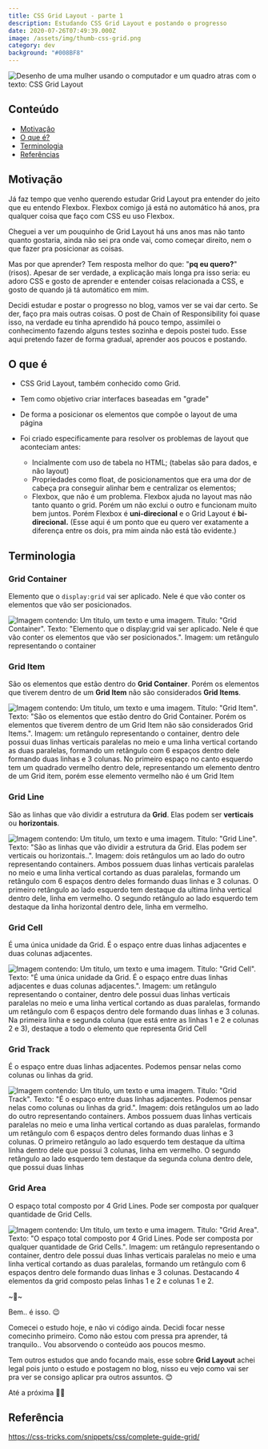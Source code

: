 ```yaml
---
title: CSS Grid Layout - parte 1
description: Estudando CSS Grid Layout e postando o progresso
date: 2020-07-26T07:49:39.000Z
image: /assets/img/thumb-css-grid.png
category: dev
background: "#008BF8"
---
```

![Desenho de uma mulher usando o computador e um quadro atras com o texto: CSS Grid Layout](assets/img/thumb-css-grid.png "Desenho de uma mulher usando o computador e um quadro atras com o texto: CSS Grid Layout")

## Conteúdo

* [Motivação](#motivacao)
* [O que é?](#o-que-e)
* [Terminologia](#terminologia)
* [Referências](#referencias)

<h2 id="motivacao">Motivação</h2>

Já faz tempo que venho querendo estudar Grid Layout pra entender do jeito que eu entendo Flexbox. Flexbox comigo já está no automático há anos, pra qualquer coisa que faço com CSS eu uso Flexbox.

Cheguei a ver um pouquinho de Grid Layout há uns anos mas não tanto quanto gostaria, ainda não sei pra onde vai, como começar direito, nem o que fazer pra posicionar as coisas.

Mas por que aprender? Tem resposta melhor do que: "**pq eu quero?**" (risos). Apesar de ser verdade, a explicação mais longa pra isso seria: eu adoro CSS e gosto de aprender e entender coisas relacionada a CSS, e gosto de quando já tá automático em mim.

Decidi estudar e postar o progresso no blog, vamos ver se vai dar certo. Se der, faço pra mais outras coisas. O post de Chain of Responsibility foi quase isso, na verdade eu tinha aprendido há pouco tempo, assimilei o conhecimento fazendo alguns testes sozinha e depois postei tudo. Esse aqui pretendo fazer de forma gradual, aprender aos poucos e postando.

<h2 id="o-que-e">O que é</h2>

* CSS Grid Layout, também conhecido como Grid.
* Tem como objetivo criar interfaces baseadas em "grade"
* De forma a posicionar os elementos que compõe o layout de uma página
* Foi criado especificamente para resolver os problemas de layout que aconteciam antes:

  * Incialmente com uso de tabela no HTML; (tabelas são para dados, e não layout)
  * Propriedades como float, de posicionamentos que era uma dor de cabeça pra conseguir alinhar bem e centralizar os elementos;
  * Flexbox, que não é um problema. Flexbox ajuda no layout mas não tanto quanto o grid. Porém um não exclui o outro e funcionam muito bem juntos. Porém Flexbox é **uni-direcional** e o Grid Layout é **bi-direcional.** (Esse aqui é um ponto que eu quero ver exatamente a diferença entre os dois, pra mim ainda não está tão evidente.)

<h2 id="terminologia">Terminologia</h2>

### Grid Container

Elemento que o `display:grid` vai ser aplicado. Nele é que vão conter os elementos que vão ser posicionados.

![Imagem contendo: Um titulo, um texto e uma imagem. Titulo: "Grid Container". Texto: "Elemento que o display:grid vai ser aplicado. Nele é que vão conter os elementos que vão ser posicionados.". Imagem: um retângulo representando o container](assets/img/grid-layout-1.png "Imagem contendo: Um titulo, um texto e uma imagem. Titulo: \\\"Grid Container\\\". Texto: \\\"Elemento que o display:grid vai ser aplicado. Nele é que vão conter os elementos que vão ser posicionados.\\\". Imagem: um retângulo representando o container")

### Grid Item

São os elementos que estão dentro do **Grid Container**. Porém os elementos que tiverem dentro de um **Grid Item** não são considerados **Grid Items**.

![Imagem contendo: Um titulo, um texto e uma imagem. Titulo: "Grid Item". Texto: "São os elementos que estão dentro do Grid Container. Porém os elementos que tiverem dentro de um Grid Item não são considerados Grid Items.". Imagem: um retângulo representando o container, dentro dele possui duas linhas verticais paralelas no meio e uma linha vertical cortando as duas paralelas, formando um retângulo com 6 espaços dentro dele formando duas linhas e 3 colunas. No primeiro espaço no canto esquerdo tem um quadrado vermelho dentro dele, representando um elemento dentro de um Grid item, porém esse elemento vermelho não é um Grid Item](assets/img/grid-item-corrected.png "Imagem contendo: Um titulo, um texto e uma imagem. Titulo: \\\"Grid Item\\\". Texto: \\\"São os elementos que estão dentro do Grid Container. Porém os elementos que tiverem dentro de um Grid Item são são considerados Grid Items.\\\". Imagem: um retângulo representando o container, dentro dele possui duas linhas verticais paralelas no meio e uma linha vertical cortando as duas paralelas, formando um retângulo com 6 espaços dentro dele formando duas linhas e 3 colunas. No primeiro espaço no canto esquerdo tem um quadrado vermelho dentro dele, representando um elemento dentro de um Grid item, porém esse elemento vermelho não é um Grid Item")

### Grid Line

São as linhas que vão dividir a estrutura da **Grid**. Elas podem ser **verticais** ou **horizontais**.

![Imagem contendo: Um titulo, um texto e uma imagem. Titulo: "Grid Line". Texto: "São as linhas que vão dividir a estrutura da Grid. Elas podem ser verticais ou horizontais..". Imagem: dois retângulos um ao lado do outro representando containers. Ambos possuem duas linhas verticais paralelas no meio e uma linha vertical cortando as duas paralelas, formando um retângulo com 6 espaços dentro deles formando duas linhas e 3 colunas. O primeiro retângulo ao lado esquerdo tem destaque da ultima linha vertical dentro dele, linha em vermelho. O segundo retângulo ao lado esquerdo tem destaque da linha horizontal dentro dele, linha em vermelho.](assets/img/grid-layout-3.png "Imagem contendo: Um titulo, um texto e uma imagem. Titulo: \\\"Grid Line\\\". Texto: \\\"São as linhas que vão dividir a estrutura da Grid. Elas podem ser verticais ou horizontais..\\\". Imagem: dois retângulos um ao lado do outro representando containers. Ambos possuem duas linhas verticais paralelas no meio e uma linha vertical cortando as duas paralelas, formando um retângulo com 6 espaços dentro deles formando duas linhas e 3 colunas. O primeiro retângulo ao lado esquerdo tem destaque da ultima linha vertical dentro dele, linha em vermelho. O segundo retângulo ao lado esquerdo tem destaque da linha horizontal dentro dele, linha em vermelho.")

### Grid Cell

É uma única unidade da Grid. É o espaço entre duas linhas adjacentes e duas colunas adjacentes.

![Imagem contendo: Um titulo, um texto e uma imagem. Titulo: "Grid Cell". Texto: "É uma única unidade da Grid. É o espaço entre duas linhas adjacentes e duas colunas adjacentes.". Imagem: um retângulo representando o container, dentro dele possui duas linhas verticais paralelas no meio e uma linha vertical cortando as duas paralelas, formando um retângulo com 6 espaços dentro dele formando duas linhas e 3 colunas. Na primeira linha e segunda coluna (que está entre as linhas 1 e 2 e colunas 2 e 3),  destaque a todo o elemento que representa  Grid Cell](assets/img/grid-layout-4.png "Imagem contendo: Um titulo, um texto e uma imagem. Titulo: \\\"Grid Cell\\\". Texto: \\\"É uma única unidade da Grid. É o espaço entre duas linhas adjacentes e duas colunas adjacentes.\\\". Imagem: um retângulo representando o container, dentro dele possui duas linhas verticais paralelas no meio e uma linha vertical cortando as duas paralelas, formando um retângulo com 6 espaços dentro dele formando duas linhas e 3 colunas. Na primeira linha e segunda coluna (que está entre as linhas 1 e 2 e colunas 2 e 3),  destaque a todo o elemento que representa  Grid Cell")

### Grid Track

É o espaço entre duas linhas adjacentes. Podemos pensar nelas como colunas ou linhas da grid.

![Imagem contendo: Um titulo, um texto e uma imagem. Titulo: "Grid Track". Texto: "É o espaço entre duas linhas adjacentes. Podemos pensar nelas como colunas ou linhas da grid.". Imagem: dois retângulos um ao lado do outro representando containers. Ambos possuem duas linhas verticais paralelas no meio e uma linha vertical cortando as duas paralelas, formando um retângulo com 6 espaços dentro deles formando duas linhas e 3 colunas. O primeiro retângulo ao lado esquerdo tem destaque da ultima linha dentro dele que possui 3 colunas, linha em vermelho. O segundo retângulo ao lado esquerdo tem destaque da segunda coluna dentro dele, que possui duas linhas](assets/img/grid-layout-5.png "Imagem contendo: Um titulo, um texto e uma imagem. Titulo: \\\"Grid Track\\\". Texto: \\\"É o espaço entre duas linhas adjacentes. Podemos pensar nelas como colunas ou linhas da grid.\\\". Imagem: dois retângulos um ao lado do outro representando containers. Ambos possuem duas linhas verticais paralelas no meio e uma linha vertical cortando as duas paralelas, formando um retângulo com 6 espaços dentro deles formando duas linhas e 3 colunas. O primeiro retângulo ao lado esquerdo tem destaque da ultima linha dentro dele que possui 3 colunas, linha em vermelho. O segundo retângulo ao lado esquerdo tem destaque da segunda coluna dentro dele, que possui duas linhas")

### Grid Area

O espaço total composto por 4 Grid Lines. Pode ser composta por qualquer quantidade de Grid Cells.

![Imagem contendo: Um titulo, um texto e uma imagem. Titulo: "Grid Area". Texto: "O espaço total composto por 4 Grid Lines. Pode ser composta por qualquer quantidade de Grid Cells.". Imagem: um retângulo representando o container, dentro dele possui duas linhas verticais paralelas no meio e uma linha vertical cortando as duas paralelas, formando um retângulo com 6 espaços dentro dele formando duas linhas e 3 colunas. Destacando 4 elementos da grid composto pelas linhas 1 e 2 e colunas 1 e 2.](assets/img/grid-layout-6.png "Imagem contendo: Um titulo, um texto e uma imagem. Titulo: \\\"Grid Area\\\". Texto: \\\"O espaço total composto por 4 Grid Lines. Pode ser composta por qualquer quantidade de Grid Cells.\\\". Imagem: um retângulo representando o container, dentro dele possui duas linhas verticais paralelas no meio e uma linha vertical cortando as duas paralelas, formando um retângulo com 6 espaços dentro dele formando duas linhas e 3 colunas. Destacando 4 elementos da grid composto pelas linhas 1 e 2 e colunas 1 e 2.")

\~🌟\~

Bem.. é isso. 😉

Comecei o estudo hoje, e não vi código ainda. Decidi focar nesse comecinho primeiro. Como não estou com pressa pra aprender, tá tranquilo.. Vou absorvendo o conteúdo aos poucos mesmo.

Tem outros estudos que ando focando mais, esse sobre **Grid Layout** achei legal pois junto o estudo e postagem no blog, nisso eu vejo como vai ser pra ver se consigo aplicar pra outros assuntos. 😊

Até a próxima 🤙🏽

<h2 id="referencia">Referência</h2>

[](https://css-tricks.com/snippets/css/complete-guide-grid/)<https://css-tricks.com/snippets/css/complete-guide-grid/>